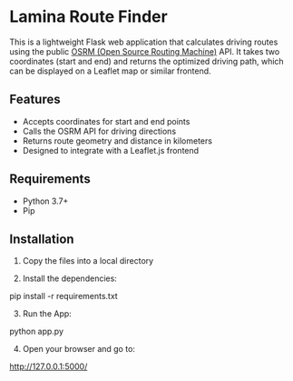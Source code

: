 # Lamina Route Finder

This is a lightweight Flask web application that calculates driving routes using the public [OSRM (Open Source Routing Machine)](http://project-osrm.org/) API. It takes two coordinates (start and end) and returns the optimized driving path, which can be displayed on a Leaflet map or similar frontend.

## Features

- Accepts coordinates for start and end points
- Calls the OSRM API for driving directions
- Returns route geometry and distance in kilometers
- Designed to integrate with a Leaflet.js frontend

## Requirements

- Python 3.7+
- Pip

## Installation

1. Copy the files into a local directory

2. Install the dependencies:

pip install -r requirements.txt

3. Run the App:

python app.py

4. Open your browser and go to:

http://127.0.0.1:5000/
